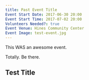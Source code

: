 ```yaml
---
title: Past Event Title
Event Start Date: 2017-06-30 20:00
Event Start Time: 2017-07-02 20:00
Volunteers Needed?: true
Event Venue: Hines Community Center
Event Image: test-event.jpg
---
```


This WAS an awesome event.

Totally. Be there.

## Test Title
